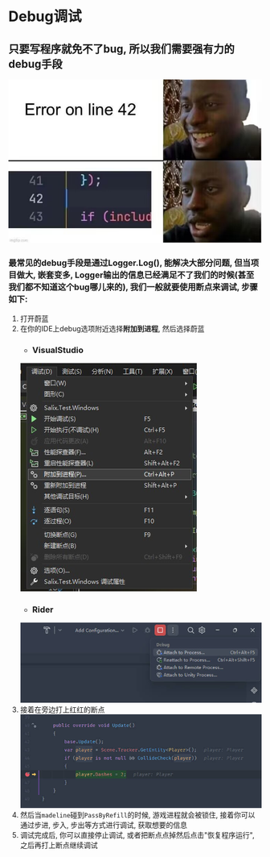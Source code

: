 # Debug调试

## 只要写程序就免不了bug, 所以我们需要强有力的debug手段

![code_joke](imgs/code_joke.jpg)

### 最常见的debug手段是通过Logger.Log(), 能解决大部分问题, 但当项目做大, 嵌套变多, Logger输出的信息已经满足不了我们的时候(甚至我们都不知道这个bug哪儿来的), 我们一般就要使用断点来调试, 步骤如下:

1. 打开蔚蓝
2. 在你的IDE上debug选项附近选择**附加到进程**, 然后选择蔚蓝
    * ### VisualStudio
   ![p1](imgs/debug_p1_1.png)
    * ### Rider
   ![p1](imgs/debug_p1_0.jpg)
3. 接着在旁边打上红红的断点
   ![p2](imgs/debug_p2.jpg)
4. 然后当`madeline`碰到`PassByRefill`的时候, 游戏进程就会被锁住, 接着你可以通过步进, 步入, 步出等方式进行调试, 获取想要的信息
5. 调试完成后, 你可以直接停止调试, 或者把断点点掉然后点击"恢复程序运行", 之后再打上断点继续调试

